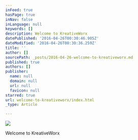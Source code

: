 ```yaml
---
inFeed: true
hasPage: true
inNav: false
inLanguage: null
keywords: []
description: Welcome to KreativeWorx
datePublished: '2016-04-26T00:30:46.905Z'
dateModified: '2016-04-26T00:30:36.259Z'
title: ''
author: []
sourcePath: _posts/2016-04-26-welcome-to-kreativeworx.md
published: true
authors: []
publisher:
  name: null
  domain: null
  url: null
  favicon: null
starred: true
url: welcome-to-kreativeworx/index.html
_type: Article

---
```

![](https://the-grid-user-content.s3-us-west-2.amazonaws.com/7055abdf-0010-4aeb-b44e-ed7f51cd2e45.jpg)

Welcome to KreativeWorx